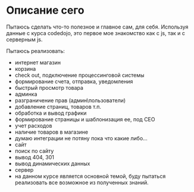 # Описание сего
Пытаюсь сделать что-то полезное и главное сам, для себя. Используя данные с курса codedojo, это первое мое знакомство как с js, так и с серверным js.

Пытаюсь реализовать:
- интернет магазин
 - корзина
 - check out, подключение процессинговой системы
 - формирование счета, отправка, уведомления
 - быстрый просмотр товара
- админка
 - разграничение прав (админ\пользователи)
 - добавление страниц, товаров т.п.
 - обработка и вывод графики
 - формирование страницы и шаблонизация ее, под СЕО
- учет расходов
 - наличие товаров в магазине
 - думаю интеграции не потяну пока что какие либо...
- сайт
 - поиск по сайту
 - вывод 404, 301
 - вывод динамических данных
- сервер
 - на данном курсе является основной темой, буду пытаться реализовать все возможное из полученных знаний.

  
